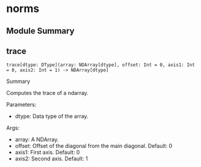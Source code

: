 



# norms

##  Module Summary
  

## trace


```Mojo
trace[dtype: DType](array: NDArray[dtype], offset: Int = 0, axis1: Int = 0, axis2: Int = 1) -> NDArray[dtype]
```  
Summary  
  
Computes the trace of a ndarray.  
  
Parameters:  

- dtype: Data type of the array.
  
Args:  

- array: A NDArray.
- offset: Offset of the diagonal from the main diagonal. Default: 0
- axis1: First axis. Default: 0
- axis2: Second axis. Default: 1
